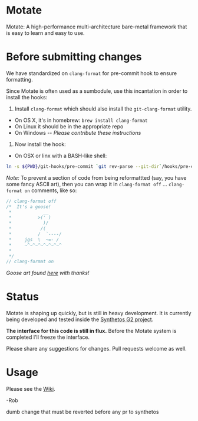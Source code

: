 # Motate

Motate: A high-performance multi-architecture bare-metal framework that is easy to learn and easy to use.

# Before submitting changes

We have standardized on `clang-format` for pre-commit hook to ensure formatting.

Since Motate is often used as a sumbodule, use this incantation in order to install the hooks:

1. Install `clang-format` which should also install the `git-clang-format` utility.
  - On OS X, it's in homebrew: `brew install clang-format`
  - On Linux it should be in the appropriate repo
  - On Windows -- *Please contribute these instructions*
1. Now install the hook:
  - On OSX or linx with a BASH-like shell:
  ```bash
  ln -s ${PWD}/git-hooks/pre-commit `git rev-parse --git-dir`/hooks/pre-commit
  ```

*Note:* To prevent a section of code from being reformattted (say, you have some fancy ASCII art), then you can wrap it in `clang-format off` ... `clang-format on` comments, like so:
```c++
// clang-format off
/*  It's a goose!
 *            __
 *          >(' )
 *            )/
 *           /(
 *          /  `----/
 *     jgs  \  ~=- /
 *     ~^~^~^~^~^~^~^
 *
 */
// clang-format on
```

*Goose art found [here](http://www.chris.com/ascii/index.php) with thanks!*

# Status

Motate is shaping up quickly, but is still in heavy development. It is currently being developed and tested inside the [Synthetos G2 project](https://github.com/synthetos/g2/).

**The interface for this code is still in flux.** Before the Motate system is completed I'll freeze the interface.

Please share any suggestions for changes. Pull requests welcome as well.

# Usage

Please see the [Wiki](https://github.com/synthetos/Motate/wiki).

-Rob

dumb change that must be reverted before any pr to synthetos
